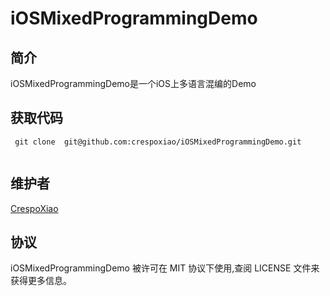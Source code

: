 # iOSMixedProgrammingDemo

## 简介

iOSMixedProgrammingDemo是一个iOS上多语言混编的Demo


## 获取代码

```
 git clone  git@github.com:crespoxiao/iOSMixedProgrammingDemo.git 
 
```
   
## 维护者

[CrespoXiao](http://weibo.com/crespoxiao)



## 协议

iOSMixedProgrammingDemo 被许可在 MIT 协议下使用,查阅 LICENSE 文件来获得更多信息。